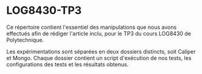 # LOG8430-TP3

Ce répertoire contient l'essentiel des manipulations que nous avons effectués afin de rédiger l'article inclu, pour le TP3 du cours LOG8430 de Polytechnique.

Les expérimentations sont séparées en deux dossiers distincts, soit Caliper et Mongo. Chaque dossier contient un script d'exécution de nos tests, les configurations des tests et les résultats obtenus.

